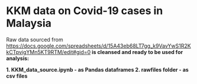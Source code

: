 # KKM data on Covid-19 cases in Malaysia

Raw data sourced from https://docs.google.com/spreadsheets/d/15A43eb68LT7gg_k9VavYwS1R2KkCTpvigYMn5KT9RTM/edit#gid=0<b>
is cleansed and ready to be used for analysis:
<p>
  1. <b>KKM_data_source.ipynb</b> - as Pandas dataframes
2. rawfiles folder - as csv files
